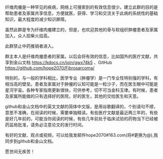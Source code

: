 纤维肉瘤是一种罕见的疾病，网络上可搜索到的有效信息很少。建立此群的目的是帮助患者及家属共享信息，方便就医，获得、学习和交流关于此病的系统性的基础知识，最大程度的减少知识屏障。

虽然此群是专为纤维肉瘤建立的，但是，也欢迎其他的骨与软组织肿瘤患者及家属加入，众人拾柴火焰高。

此群禁止中药推销者进入。

群主本人是纤维肉瘤患者的家属。以后会将有效的信息，比如国外的医疗文献，共享到金山文档 https://kdocs.cn/join/gwx74k5
、GitHub  https://github.com/hope2070/Fibrosarcoma/

特别的，与一般的学科相比，医学专业（肿瘤学）是一门专业性特别强的学科，有相当高的壁垒。患者及家属对于肿瘤的认知可能是一粒沙子，而在医生眼中可能是星河宇宙。各种专家指南更新很快，可供参考，切不可当金科玉律。有时候，患者及家属所能做的只有选择好的医院，好的医生，其他的交给医生和天意。

github和金山文档中的英文文献的简体中文版，是用谷歌翻译的，个别语句不顺，意思不准确，在阅读的时候，需要单独精读。有些医疗文献是最近两三年的，有些是好几年前的，可能当你阅读的时候，有些几年前处于临床试验的药物当下已经被药监局批准，请务必注意论文的发行时间。

有好的文献、观点或视频，可以给我发邮件hope2070#163.com(将#更换为@),我同步到github和金山文档。

愿世间无疾苦！
